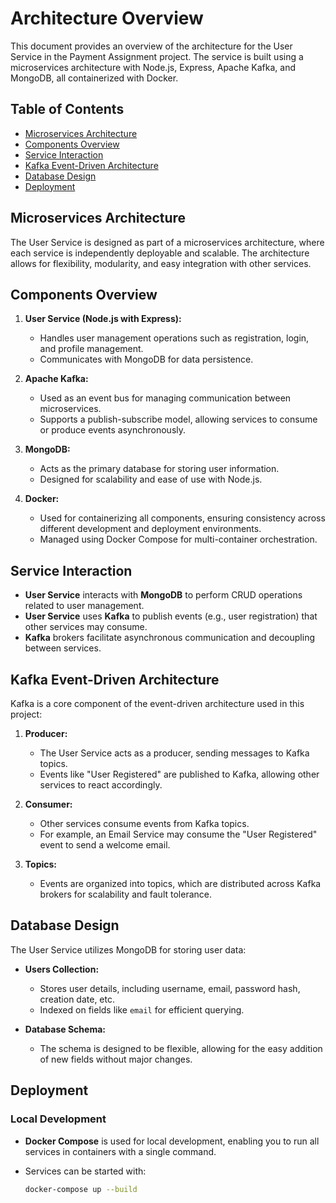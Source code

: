 # Architecture Overview

This document provides an overview of the architecture for the User Service in the Payment Assignment project. The service is built using a microservices architecture with Node.js, Express, Apache Kafka, and MongoDB, all containerized with Docker.

## Table of Contents

- [Microservices Architecture](#microservices-architecture)
- [Components Overview](#components-overview)
- [Service Interaction](#service-interaction)
- [Kafka Event-Driven Architecture](#kafka-event-driven-architecture)
- [Database Design](#database-design)
- [Deployment](#deployment)

## Microservices Architecture

The User Service is designed as part of a microservices architecture, where each service is independently deployable and scalable. The architecture allows for flexibility, modularity, and easy integration with other services.

## Components Overview

1. **User Service (Node.js with Express):**
   - Handles user management operations such as registration, login, and profile management.
   - Communicates with MongoDB for data persistence.

2. **Apache Kafka:**
   - Used as an event bus for managing communication between microservices.
   - Supports a publish-subscribe model, allowing services to consume or produce events asynchronously.

3. **MongoDB:**
   - Acts as the primary database for storing user information.
   - Designed for scalability and ease of use with Node.js.

4. **Docker:**
   - Used for containerizing all components, ensuring consistency across different development and deployment environments.
   - Managed using Docker Compose for multi-container orchestration.

## Service Interaction

- **User Service** interacts with **MongoDB** to perform CRUD operations related to user management.
- **User Service** uses **Kafka** to publish events (e.g., user registration) that other services may consume.
- **Kafka** brokers facilitate asynchronous communication and decoupling between services.

## Kafka Event-Driven Architecture

Kafka is a core component of the event-driven architecture used in this project:

1. **Producer:**
   - The User Service acts as a producer, sending messages to Kafka topics.
   - Events like "User Registered" are published to Kafka, allowing other services to react accordingly.

2. **Consumer:**
   - Other services consume events from Kafka topics.
   - For example, an Email Service may consume the "User Registered" event to send a welcome email.

3. **Topics:**
   - Events are organized into topics, which are distributed across Kafka brokers for scalability and fault tolerance.

## Database Design

The User Service utilizes MongoDB for storing user data:

- **Users Collection:**
  - Stores user details, including username, email, password hash, creation date, etc.
  - Indexed on fields like `email` for efficient querying.

- **Database Schema:**
  - The schema is designed to be flexible, allowing for the easy addition of new fields without major changes.

## Deployment

### Local Development

- **Docker Compose** is used for local development, enabling you to run all services in containers with a single command.
- Services can be started with:

  ```bash
  docker-compose up --build
